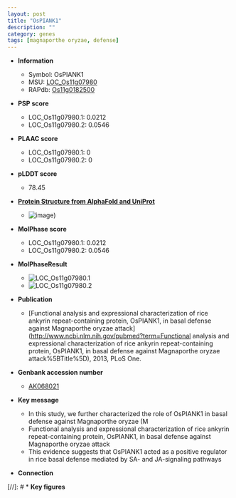```yaml
---
layout: post
title: "OsPIANK1"
description: ""
category: genes
tags: [magnaporthe oryzae, defense]
---
```


* **Information**  
    + Symbol: OsPIANK1  
    + MSU: [LOC_Os11g07980](http://rice.plantbiology.msu.edu/cgi-bin/ORF_infopage.cgi?orf=LOC_Os11g07980)  
    + RAPdb: [Os11g0182500](http://rapdb.dna.affrc.go.jp/viewer/gbrowse_details/irgsp1?name=Os11g0182500)  

* **PSP score**  
    + LOC_Os11g07980.1: 0.0212 
    + LOC_Os11g07980.2: 0.0546 

* **PLAAC score**  
    + LOC_Os11g07980.1: 0 
    + LOC_Os11g07980.2: 0 

* **pLDDT score**
    + 78.45

* **[Protein Structure from AlphaFold and UniProt](https://www.uniprot.org/uniprotkb/Q2R9Q1/entry#structure)**
    + ![image](https://ricepsp.github.io/images/Q2/AF-Q2R9Q1-F1.png))

* **MolPhase score**
    + LOC_Os11g07980.1: 0.0212
    + LOC_Os11g07980.2: 0.0546

* **MolPhaseResult**
    + ![LOC_Os11g07980.1](https://ricepsp.github.io/pictures/LOC_Os11g/LOC_Os11g07980.1.png)
    + ![LOC_Os11g07980.2](https://ricepsp.github.io/pictures/LOC_Os11g/LOC_Os11g07980.2.png)

* **Publication**  
    + [Functional analysis and expressional characterization of rice ankyrin repeat-containing protein, OsPIANK1, in basal defense against Magnaporthe oryzae attack](http://www.ncbi.nlm.nih.gov/pubmed?term=Functional analysis and expressional characterization of rice ankyrin repeat-containing protein, OsPIANK1, in basal defense against Magnaporthe oryzae attack%5BTitle%5D), 2013, PLoS One.

* **Genbank accession number**  
    + [AK068021](http://www.ncbi.nlm.nih.gov/nuccore/AK068021)

* **Key message**  
    + In this study, we further characterized the role of OsPIANK1 in basal defense against Magnaporthe oryzae (M
    + Functional analysis and expressional characterization of rice ankyrin repeat-containing protein, OsPIANK1, in basal defense against Magnaporthe oryzae attack
    + This evidence suggests that OsPIANK1 acted as a positive regulator in rice basal defense mediated by SA- and JA-signaling pathways

* **Connection**  

[//]: # * **Key figures**  


